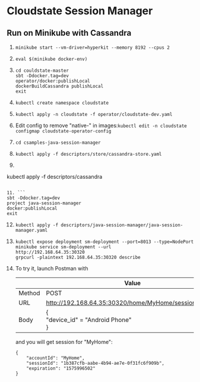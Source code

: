 # Cloudstate Session Manager

## Run on Minikube with Cassandra

1. `minikube start --vm-driver=hyperkit --memory 8192 --cpus 2`
2. ```eval $(minikube docker-env)```
3. ```
   cd couldstate-master
   sbt -Ddocker.tag=dev
   operator/docker:publishLocal
   dockerBuildCassandra publishLocal
   exit
   ```
   
5. ```kubectl create namespace cloudstate```
   
6. ```kubectl apply -n cloudstate -f operator/cloudstate-dev.yaml```

7. Edit config to remove "native-" in images:```kubectl edit -n cloudstate configmap cloudstate-operator-config```

8. ```
   cd csamples-java-session-manager
   ```

9. ```
   kubectl apply -f descriptors/store/cassandra-store.yaml
   ```

10. ```
   kubectl apply -f descriptors/cassandra
   ```

11. ```
   sbt -Ddocker.tag=dev
   project java-session-manager
   docker:publishLocal
   exit
   ```

12. ```
    kubectl apply -f descriptors/java-session-manager/java-session-manager.yaml
    ```

13. ```
    kubectl expose deployment sm-deployment --port=8013 --type=NodePort
    minikube service sm-deployment --url
    http://192.168.64.35:30320
    grpcurl -plaintext 192.168.64.35:30320 describe
    ```

14. To try it, launch Postman with

    |        | Value                                                  |
    | ------ | ------------------------------------------------------ |
    | Method | POST                                                   |
    | URL    | http://192.168.64.35:30320/home/MyHome/sessions/create |
    | Body   | {<br/>	"device_id" = "Android Phone"<br/>}          |

    and you will get session for "MyHome":

    ```
    {
        "accountId": "MyHome",
        "sessionId": "1b387cfb-aabe-4b94-ae7e-0f31fc6f909b",
        "expiration": "1575996502"
    }
    ```

    
